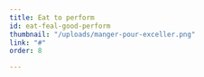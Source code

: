 ```yaml
---
title: Eat to perform
id: eat-feal-good-perform
thumbnail: "/uploads/manger-pour-exceller.png"
link: "#"
order: 8

---
```

